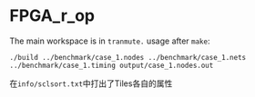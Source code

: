# FPGA_r_op

The main workspace is in `tranmute.` usage after `make`:

```
./build ../benchmark/case_1.nodes ../benchmark/case_1.nets ../benchmark/case_1.timing output/case_1.nodes.out
```

在`info/sclsort.txt`中打出了Tiles各自的属性